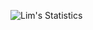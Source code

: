 ![Lim's Statistics](https://github-readme-stats.vercel.app/api?username=luminslo&count_private=true&show_icons=true&theme=omni)
